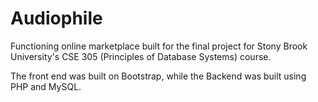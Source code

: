 # Audiophile

Functioning online marketplace built for the final project for Stony Brook University's CSE 305 (Principles of Database Systems) course.

The front end was built on Bootstrap, while the Backend was built using PHP and MySQL.

